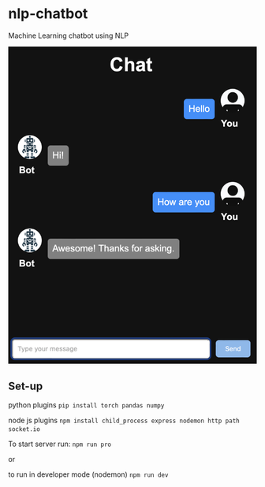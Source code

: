# nlp-chatbot
Machine Learning chatbot using NLP


![Chat](public/res/chatting.png)



## Set-up

python plugins
```pip install torch pandas numpy```

node js plugins
```npm install child_process express nodemon http path socket.io```


To start server run:
``` npm run pro ```

or

to run in developer mode (nodemon)
```npm run dev```